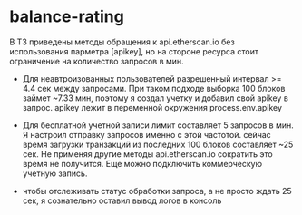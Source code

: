 # balance-rating

В ТЗ приведены методы обращения к api.etherscan.io без использования парметра [apikey], 
но на стороне ресурса стоит ограничение на количество запросов в мин.
* Для неавтроизованных пользователей разрешенный интервал >= 4.4 сек между запросами. При таком подходе выборка 100 блоков займет ~7.33 мин,
поэтому я создал учетку и добавил свой apikey в запрос. apikey лежит в переменной окружения process.env.apikey


* Для бесплатной учетной записи лимит составляет 5 запросов в мин. Я настроил отправку запросов именно с этой частотой.
сейчас время загрузки транзакций из последних 100 блоков составляет ~25 сек. Не применяя другие методы api.etherscan.io 
сократить это время не получится. Еще можно подключить коммерческую учетную запись.

* чтобы отслеживать статус обработки запроса, а не просто ждать 25 сек, я сознательно оставил вывод логов в консоль


